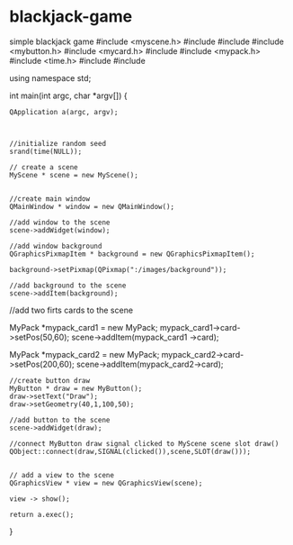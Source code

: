 # blackjack-game
simple blackjack game
#include <myscene.h>
#include <QApplication>
#include <QgraphicsView>
#include <mybutton.h>
#include <mycard.h>
#include <QMainWindow>
#include <mypack.h>
#include <time.h>
#include <iostream>
#include<QObject>


using namespace std;


int main(int argc, char *argv[])
{


    QApplication a(argc, argv);



    //initialize random seed
    srand(time(NULL));

    // create a scene
    MyScene * scene = new MyScene();


    //create main window
    QMainWindow * window = new QMainWindow();

    //add window to the scene
    scene->addWidget(window);

    //add window background
    QGraphicsPixmapItem * background = new QGraphicsPixmapItem();

    background->setPixmap(QPixmap(":/images/background"));

    //add background to the scene
    scene->addItem(background);

   //add two firts cards to the scene

   MyPack *mypack_card1 = new MyPack;
   mypack_card1->card->setPos(50,60);
   scene->addItem(mypack_card1 ->card);

   MyPack *mypack_card2 = new MyPack;
   mypack_card2->card->setPos(200,60);
   scene->addItem(mypack_card2->card);

    //create button draw
    MyButton * draw = new MyButton();
    draw->setText("Draw");
    draw->setGeometry(40,1,100,50);

    //add button to the scene
    scene->addWidget(draw);

    //connect MyButton draw signal clicked to MyScene scene slot draw()
    QObject::connect(draw,SIGNAL(clicked()),scene,SLOT(draw()));


    // add a view to the scene
    QGraphicsView * view = new QGraphicsView(scene);

    view -> show();

    return a.exec();
}
